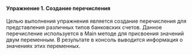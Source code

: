#### Упражнение 1. Создание перечисления

Целью выполнения упражнения является создание перечисления для представления различных типов банковских счетов. Данное перечисление используется в Main методе для присвоения значений двум переменным. В результате в консоль выводится информация о значениях этих переменных.

